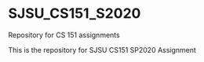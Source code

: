 # SJSU_CS151_S2020
Repository  for CS 151 assignments

This is the repository for SJSU CS151 SP2020 Assignment
